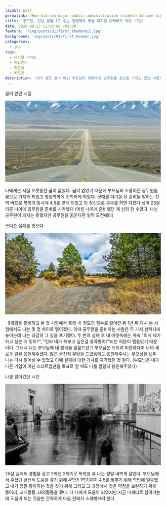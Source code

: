 ```yaml
---
layout: post
permalink: /How-did-non-major-public-administration-students-become-digital-marketer/
title: '공모전, 인턴 경험 1도 없는 행정학과 학생 디지털 마케터가 되다 (1탄)'
date: 2020-08-23 11:00:00 +09:00
feature: '/img/posts/01/first_thumbnail.jpg'
background: 'img/posts/01/first_header.jpg'
categories:
  - job
tags:
  - 디지털 마케팅
  - 취업준비
  - 취준생
  - 비전공
description: '내가 정한 꿈이 아닌 부모님이 정해주신 공무원을 꿈으로 가지고 있던 시절의 이야기'
---
```


꿈이 없던 시절

![목적지가 정해지지 않은 길](/img/posts/01/nodreamimg.jpg)

나에게는 사실 오랫동안 꿈이 없었다. 꿈이 없었기 때문에 부모님의 소망이던 공무원을 꿈으로 가지게 되었고 행정학과에 진학하게 되었다. 군대를 다녀온 뒤 흔히들 말하는 전역 버프로 복학과 동시에 4.5를 받게 되었고 이 정신으로 공부를 하면 되겠다 싶어 23살 이른 나이에 공무원을 준비를 시작했다 (어린 나이에 준비했던 게 신의 한 수였다. 나는 공무원이 되지는 못했지만 공무원을 꿈꾼다면 일찍 도전해라)  

쓰디쓴 실패를 맛보다

![갈림길](/img/posts/01/forkedroad.jpg)

  9개월을 준비하고 본 첫 시험에서 10점 차 정도의 점수로 떨어진 뒤 1년 뒤 다시 본 시험에서도 나는 몇 점 차이로 떨어졌다. 이때 공무원을 준비하는 사람은 두 가지 선택지에 놓이는데 나는 과감히 그 길을 포기했다. 두 번의 실패 후 내 머릿속에는 계속 "이게 네가 하고 싶은 게 맞아?", "진짜 네가 해보고 싶은걸 찾아봤어?"라는 의문이 맴돌았기 때문이다. 그래서 나는 부모님께 내 생각을 말씀드렸고 부모님은 오히려 미안하다며 나의 새로운 길을 응원해주셨다. 많은 금전적 부담을 드렸음에도 응원해주시는 부모님을 보며 나는 다시 일어설 수 있었고 이때 실패에 대한 가치를 자각했던 것 같다. (부모님은 내가 다른 기업이 아닌 스타트업만을 목표로 할 때도 나를 열렬히 응원해주셨다)

나를 알아갔던 시간

![바쁘게 살아가는 모습](/img/posts/01/busylife.jpg)

25살 실패의 경험을 갖고 2학년 2학기로 복학한 후 나는 정말 바쁘게 살았다. 부모님께서 주셨던 금전적 도움을 갚기 위해 4학년 1학기까지 4.5를 맞추기 위해 학업에 열중했고 내가 정말 좋아하는 것을 찾기 위해 그리고 그 과정에서 찾은 약점을 보완하기 위해 동아리, 교내활동, 대외활동을 했다. 다 나에게 도움이 되었지만 지금 마케터로 살아가는 데 도움이 되는 것들만 간략하게 다음 편에서 소개해보려 한다.